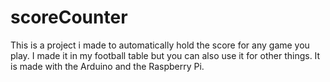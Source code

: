 # scoreCounter
This is a project i made to automatically hold the score for any game you play. 
I made it in my football table but you can also use it for other things.
It is made with the Arduino and the Raspberry Pi.
